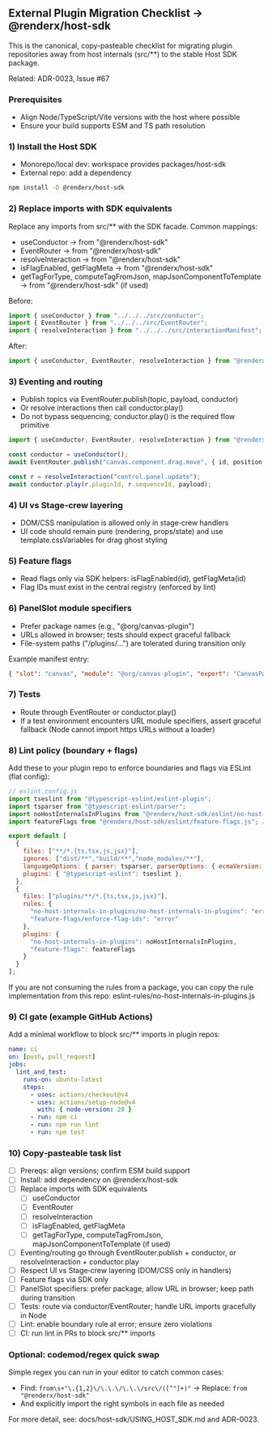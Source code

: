 ## External Plugin Migration Checklist → @renderx/host-sdk

This is the canonical, copy-pasteable checklist for migrating plugin repositories away from host internals (src/**) to the stable Host SDK package.

Related: ADR-0023, Issue #67

### Prerequisites
- Align Node/TypeScript/Vite versions with the host where possible
- Ensure your build supports ESM and TS path resolution

### 1) Install the Host SDK
- Monorepo/local dev: workspace provides packages/host-sdk
- External repo: add a dependency

```bash
npm install -D @renderx/host-sdk
```

### 2) Replace imports with SDK equivalents
Replace any imports from src/** with the SDK facade. Common mappings:

- useConductor → from "@renderx/host-sdk"
- EventRouter → from "@renderx/host-sdk"
- resolveInteraction → from "@renderx/host-sdk"
- isFlagEnabled, getFlagMeta → from "@renderx/host-sdk"
- getTagForType, computeTagFromJson, mapJsonComponentToTemplate → from "@renderx/host-sdk" (if used)

Before:
```ts
import { useConductor } from "../../../src/conductor";
import { EventRouter } from "../../../src/EventRouter";
import { resolveInteraction } from "../../../src/interactionManifest";
```
After:
```ts
import { useConductor, EventRouter, resolveInteraction } from "@renderx/host-sdk";
```

### 3) Eventing and routing
- Publish topics via EventRouter.publish(topic, payload, conductor)
- Or resolve interactions then call conductor.play()
- Do not bypass sequencing; conductor.play() is the required flow primitive

```ts
import { useConductor, EventRouter, resolveInteraction } from "@renderx/host-sdk";

const conductor = useConductor();
await EventRouter.publish("canvas.component.drag.move", { id, position }, conductor);

const r = resolveInteraction("control.panel.update");
await conductor.play(r.pluginId, r.sequenceId, payload);
```

### 4) UI vs Stage‑crew layering
- DOM/CSS manipulation is allowed only in stage‑crew handlers
- UI code should remain pure (rendering, props/state) and use template.cssVariables for drag ghost styling

### 5) Feature flags
- Read flags only via SDK helpers: isFlagEnabled(id), getFlagMeta(id)
- Flag IDs must exist in the central registry (enforced by lint)

### 6) PanelSlot module specifiers
- Prefer package names (e.g., "@org/canvas-plugin")
- URLs allowed in browser; tests should expect graceful fallback
- File-system paths ("/plugins/…") are tolerated during transition only

Example manifest entry:
```json
{ "slot": "canvas", "module": "@org/canvas-plugin", "export": "CanvasPage" }
```

### 7) Tests
- Route through EventRouter or conductor.play()
- If a test environment encounters URL module specifiers, assert graceful fallback (Node cannot import https URLs without a loader)

### 8) Lint policy (boundary + flags)
Add these to your plugin repo to enforce boundaries and flags via ESLint (flat config):

```js
// eslint.config.js
import tseslint from "@typescript-eslint/eslint-plugin";
import tsparser from "@typescript-eslint/parser";
import noHostInternalsInPlugins from "@renderx/host-sdk/eslint/no-host-internals-in-plugins.js"; // or copy the rule into your repo
import featureFlags from "@renderx/host-sdk/eslint/feature-flags.js"; // optional if not vendoring

export default [
  {
    files: ["**/*.{ts,tsx,js,jsx}"],
    ignores: ["dist/**","build/**","node_modules/**"],
    languageOptions: { parser: tsparser, parserOptions: { ecmaVersion: "latest", sourceType: "module" } },
    plugins: { "@typescript-eslint": tseslint },
  },
  {
    files: ["plugins/**/*.{ts,tsx,js,jsx}"],
    rules: {
      "no-host-internals-in-plugins/no-host-internals-in-plugins": "error",
      "feature-flags/enforce-flag-ids": "error"
    },
    plugins: {
      "no-host-internals-in-plugins": noHostInternalsInPlugins,
      "feature-flags": featureFlags
    }
  }
];
```

If you are not consuming the rules from a package, you can copy the rule implementation from this repo: eslint-rules/no-host-internals-in-plugins.js

### 9) CI gate (example GitHub Actions)
Add a minimal workflow to block src/** imports in plugin repos:

```yaml
name: ci
on: [push, pull_request]
jobs:
  lint_and_test:
    runs-on: ubuntu-latest
    steps:
      - uses: actions/checkout@v4
      - uses: actions/setup-node@v4
        with: { node-version: 20 }
      - run: npm ci
      - run: npm run lint
      - run: npm test
```

### 10) Copy‑pasteable task list
- [ ] Prereqs: align versions; confirm ESM build support
- [ ] Install: add dependency on @renderx/host-sdk
- [ ] Replace imports with SDK equivalents
  - [ ] useConductor
  - [ ] EventRouter
  - [ ] resolveInteraction
  - [ ] isFlagEnabled, getFlagMeta
  - [ ] getTagForType, computeTagFromJson, mapJsonComponentToTemplate (if used)
- [ ] Eventing/routing go through EventRouter.publish + conductor, or resolveInteraction + conductor.play
- [ ] Respect UI vs Stage‑crew layering (DOM/CSS only in handlers)
- [ ] Feature flags via SDK only
- [ ] PanelSlot specifiers: prefer package; allow URL in browser; keep path during transition
- [ ] Tests: route via conductor/EventRouter; handle URL imports gracefully in Node
- [ ] Lint: enable boundary rule at error; ensure zero violations
- [ ] CI: run lint in PRs to block src/** imports

### Optional: codemod/regex quick swap
Simple regex you can run in your editor to catch common cases:
- Find: `from\s+"\.{1,2}\/\.\.\/\.\.\/src\/([^"]+)"` → Replace: `from "@renderx/host-sdk"`
- And explicitly import the right symbols in each file as needed

For more detail, see: docs/host-sdk/USING_HOST_SDK.md and ADR-0023.

